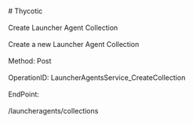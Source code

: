 <br>#     Thycotic</br>
<br>Create Launcher Agent Collection</br>
<br>Create a new Launcher Agent Collection</br>
<br>Method: Post</br>
<br>OperationID: LauncherAgentsService_CreateCollection</br>
<br>EndPoint:</br>
<br>/launcheragents/collections</br>
